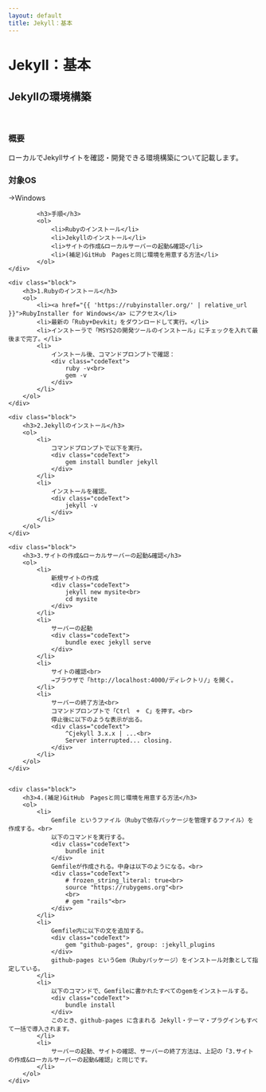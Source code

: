 ```yaml
---
layout: default
title: Jekyll：基本
---
```

<body>
    <div class="block">
        <h1>Jekyll：基本</h1>
    </div>
    <div class="block">
            <h2>Jekyllの環境構築</h2>
            <br>
            <h3>概要</h3>   
            <p>ローカルでJekyllサイトを確認・開発できる環境構築について記載します。</p>
            <h3>対象OS</h3>   
            <p>→Windows</p>

            <h3>手順</h3>   
            <ol>
                <li>Rubyのインストール</li>
                <li>Jekyllのインストール</li>
                <li>サイトの作成&ローカルサーバーの起動&確認</li>
                <li>(補足)GitHub　Pagesと同じ環境を用意する方法</li>
            </ol>
    </div>

    <div class="block">
        <h3>1.Rubyのインストール</h3>
        <ol>
            <li><a href="{{ 'https://rubyinstaller.org/' | relative_url }}">RubyInstaller for Windows</a> にアクセス</li>
            <li>最新の「Ruby+Devkit」をダウンロードして実行。</li>
            <li>インストーラで「MSYS2の開発ツールのインストール」にチェックを入れて最後まで完了。</li>
            <li>
                インストール後、コマンドプロンプトで確認：
                <div class="codeText">
                    ruby -v<br>
                    gem -v
                </div>
            </li>
        </ol>
    </div>
    
    <div class="block">
        <h3>2.Jekyllのインストール</h3>
        <ol>
            <li>
                コマンドプロンプトで以下を実行。
                <div class="codeText">
                    gem install bundler jekyll
                </div>
            </li>
            <li>
                インストールを確認。
                <div class="codeText">
                    jekyll -v
                </div>
            </li>
        </ol>
    </div>
    
    <div class="block">
        <h3>3.サイトの作成&ローカルサーバーの起動&確認</h3>
        <ol>
            <li>
                新規サイトの作成
                <div class="codeText">
                    jekyll new mysite<br>
                    cd mysite
                </div>
            </li>
            <li>
                サーバーの起動
                <div class="codeText">
                    bundle exec jekyll serve
                </div>
            </li>
            <li>
                サイトの確認<br>
                →ブラウザで「http://localhost:4000/ディレクトリ/」を開く。
            </li>
            <li>
                サーバーの終了方法<br>
                コマンドプロンプトで「Ctrl　+　C」を押す。<br>
                停止後に以下のような表示が出る。
                <div class="codeText">
                    ^Cjekyll 3.x.x | ...<br>
                    Server interrupted... closing.
                </div>
            </li>
        </ol>
    </div>


    <div class="block">
        <h3>4.(補足)GitHub　Pagesと同じ環境を用意する方法</h3>
        <ol>
            <li>
                Gemfile というファイル（Rubyで依存パッケージを管理するファイル）を作成する。<br>
                以下のコマンドを実行する。
                <div class="codeText">
                    bundle init
                </div>
                Gemfileが作成される。中身は以下のようになる。<br>
                <div class="codeText">
                    # frozen_string_literal: true<br>
                    source "https://rubygems.org"<br>
                    <br>
                    # gem "rails"<br>
                </div>
            </li>
            <li>
                Gemfile内に以下の文を追加する。
                <div class="codeText">
                    gem "github-pages", group: :jekyll_plugins
                </div>
                github-pages というGem（Rubyパッケージ）をインストール対象として指定している。
            </li>
            <li>
                以下のコマンドで、Gemfileに書かれたすべてのgemをインストールする。
                <div class="codeText">
                    bundle install
                </div>
                このとき、github-pages に含まれる Jekyll・テーマ・プラグインもすべて一括で導入されます。
            </li>
            <li>
                サーバーの起動、サイトの確認、サーバーの終了方法は、上記の「3.サイトの作成&ローカルサーバーの起動&確認」と同じです。
            </li>
        </ol>
    </div>
</body>